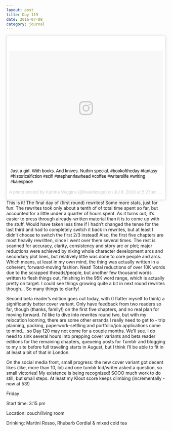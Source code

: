 ```yaml
---
layout: post
title: Day 119
date: 2016-07-08
category: journal
---
```


<blockquote class="instagram-media" data-instgrm-captioned data-instgrm-version="7" style=" background:#FFF; border:0; border-radius:3px; box-shadow:0 0 1px 0 rgba(0,0,0,0.5),0 1px 10px 0 rgba(0,0,0,0.15); margin: 1px; max-width:658px; padding:0; width:99.375%; width:-webkit-calc(100% - 2px); width:calc(100% - 2px);"><div style="padding:8px;"> <div style=" background:#F8F8F8; line-height:0; margin-top:40px; padding:37.2685185185% 0; text-align:center; width:100%;"> <div style=" background:url(data:image/png;base64,iVBORw0KGgoAAAANSUhEUgAAACwAAAAsCAMAAAApWqozAAAABGdBTUEAALGPC/xhBQAAAAFzUkdCAK7OHOkAAAAMUExURczMzPf399fX1+bm5mzY9AMAAADiSURBVDjLvZXbEsMgCES5/P8/t9FuRVCRmU73JWlzosgSIIZURCjo/ad+EQJJB4Hv8BFt+IDpQoCx1wjOSBFhh2XssxEIYn3ulI/6MNReE07UIWJEv8UEOWDS88LY97kqyTliJKKtuYBbruAyVh5wOHiXmpi5we58Ek028czwyuQdLKPG1Bkb4NnM+VeAnfHqn1k4+GPT6uGQcvu2h2OVuIf/gWUFyy8OWEpdyZSa3aVCqpVoVvzZZ2VTnn2wU8qzVjDDetO90GSy9mVLqtgYSy231MxrY6I2gGqjrTY0L8fxCxfCBbhWrsYYAAAAAElFTkSuQmCC); display:block; height:44px; margin:0 auto -44px; position:relative; top:-22px; width:44px;"></div></div> <p style=" margin:8px 0 0 0; padding:0 4px;"> <a href="https://www.instagram.com/p/BHnt6WljlR-/" style=" color:#000; font-family:Arial,sans-serif; font-size:14px; font-style:normal; font-weight:normal; line-height:17px; text-decoration:none; word-wrap:break-word;" target="_blank">Just a girl. With books. And knives. Nuthin special. #bookoftheday #fantasy #historicalfiction #scifi #stephenrlawhead #coffee #writerslife #writing #kaiespace</a></p> <p style=" color:#c9c8cd; font-family:Arial,sans-serif; font-size:14px; line-height:17px; margin-bottom:0; margin-top:8px; overflow:hidden; padding:8px 0 7px; text-align:center; text-overflow:ellipsis; white-space:nowrap;">A photo posted by Katrina Wiggins (@kaiedesign) on <time style=" font-family:Arial,sans-serif; font-size:14px; line-height:17px;" datetime="2016-07-09T00:27:34+00:00">Jul 8, 2016 at 5:27pm PDT</time></p></div></blockquote>
<script async defer src="//platform.instagram.com/en_US/embeds.js"></script>
This is it! The final day of (first round) rewrites! Some more stats, just for fun: The rewrites took only about a tenth of of total time spent so far, but accounted for a little under a quarter of hours spent. As it turns out, it’s easier to press through already-written material than it is to come up with the stuff. Would have taken less time if I hadn’t changed the tense for the last third and had to completely switch it back in rewrites, but at least I didn’t choose to switch the first 2/3 instead! Also, the first five chapters are most heavily rewritten, since I went over them several times. The rest is scanned for accuracy, clarity, consistency and story arc or plot; major reductions were achieved by nixing whole character development arcs and secondary plot lines, but relatively little was done to core people and arcs. Which means, at least in my own mind, the thing was actually written in a coherent, forward-moving fashion. Neat! Total reductions of over 10K words due to the scrapped threads/people, but another few thousand words written to flesh things out, finishing in the 95K word range, which is actually pretty on target. I could see things growing quite a bit in next round rewrites though… So many things to clarify! 

Second beta reader’s edition goes out today, with (I flatter myself to think) a significantly better cover variant. Only have feedback from two readers so far, though (thanks, family!) on the first five chapters, and no real plan for moving forward. I’d like to dive into rewrites round two, but with my relocation looming, there are some other errands I really need to get to - trip planning, packing, paperwork-settling and portfolio/job applications come to mind… so Day 120 may not come for a couple months. We’ll see. I do need to sink several hours into prepping cover variants and beta reader editions for the remaining chapters, queueing posts for Tumblr and blogging to my site before full traveling starts in August, but I think I’ll be able to fit in at least a bit of that in London. 

On the social media front, small progress: the new cover variant got decent likes (like, more than 10, lol) and one tumblr kid/writer asked a question, so small victories! My existence is being recognized! SOOO much work to do still, but small steps. At least my Klout score keeps climbing (incrementally - now at 53!)

Friday

Start time: 3:15 pm

Location: couch/living room

Drinking: Martini Rosso, Rhubarb Cordial & mixed cold tea
